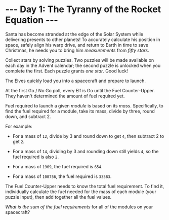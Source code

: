# --- Day 1: The Tyranny of the Rocket Equation ---

Santa has become stranded at the edge of the Solar System while delivering presents to other planets! To accurately calculate his position in space, safely align his warp drive, and return to Earth in time to save Christmas, he needs you to bring him *measurements* from *fifty stars*.

Collect stars by solving puzzles.  Two puzzles will be made available on each day in the Advent calendar; the second puzzle is unlocked when you complete the first.  Each puzzle grants *one star*. Good luck!

The Elves quickly load you into a spacecraft and prepare to launch.

At the first Go / No Go poll, every Elf is Go until the Fuel Counter-Upper.  They haven't determined the amount of fuel required yet.

Fuel required to launch a given *module* is based on its *mass*.  Specifically, to find the fuel required for a module, take its mass, divide by three, round down, and subtract 2.

For example:


 - For a mass of `12`, divide by 3 and round down to get `4`, then subtract 2 to get `2`.

 - For a mass of `14`, dividing by 3 and rounding down still yields `4`, so the fuel required is also `2`.

 - For a mass of `1969`, the fuel required is `654`.

 - For a mass of `100756`, the fuel required is `33583`.


The Fuel Counter-Upper needs to know the total fuel requirement.  To find it, individually calculate the fuel needed for the mass of each module (your puzzle input), then add together all the fuel values.

*What is the sum of the fuel requirements* for all of the modules on your spacecraft?

